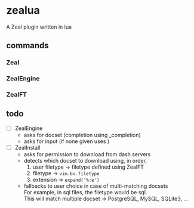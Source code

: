 # zealua
A Zeal plugin written in lua

## commands
### Zeal
### ZealEngine
### ZealFT

## todo
- [ ] ZealEngine
	- asks for docset (completion using \_completion)
	- asks for input (if none given uses <cword>)
- [ ] ZealInstall
	- asks for permission to download from dash servers
	- detects which docset to download using, in order,
		1. user filetype -> filetype defined using ZealFT
		2. filetype -> `vim.bo.filetype`
		3. extension -> `expand('%:e')`
	- fallbacks to user choice in case of multi-matching docsets  
		For example, in sql files, the filetype would be sql.  
		This will match multiple docset -> PostgreSQL, MySQL, SQLite3, ...

